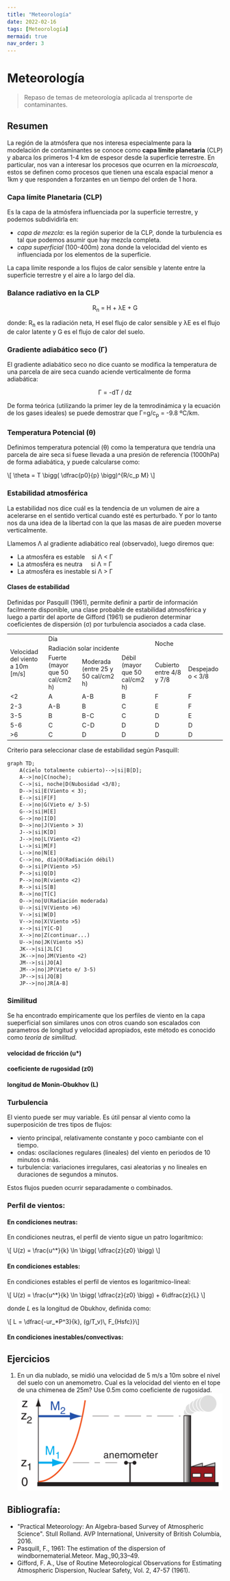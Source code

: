 ```yaml
---
title: "Meteorología"
date: 2022-02-16
tags: [Meteorología]
mermaid: true
nav_order: 3
---
```

# Meteorología

> Repaso de temas de meteorología aplicada al trensporte de contaminantes.

<!--center><iframe width="400" height="225"
src="https://www.youtube.com/embed/MUQfKFzIOeU" 
frameborder="0" 
allow="accelerometer; autoplay; encrypted-media; gyroscope; picture-in-picture" 
allowfullscreen>
</iframe></center-->

## Resumen

La región de la atmósfera que nos interesa especialmente para la modelación de contaminantes se conoce como **capa límite planetaria** (CLP) y abarca los primeros 1-4 km de espesor desde la superficie terrestre. En particular, nos van a interesar los procesos que ocurren en la *microescala*, estos se definen como procesos que tienen una escala espacial menor a 1km y que responden a forzantes en un tiempo del orden de 1 hora.

### Capa límite Planetaria (CLP)
Es la capa de la atmósfera influenciada por la superficie terrestre, y podemos subdividirla en:
+ *capa de mezcla*: es la región superior de la CLP, donde la turbulencia es tal que podemos asumir que hay mezcla completa.
+ *capa superficial* (100-400m) zona donde la velocidad del viento es influenciada por los elementos de la superficie.

La capa límite responde a los flujos de calor sensible y latente entre la superficie terrestre y el aire a lo largo del día.

### Balance radiativo en la CLP

<center>R<sub>n</sub> = H + &lambda;E + G </center>

donde: R<sub>n</sub> es la radiación neta, H esel flujo de calor sensible y &lambda;E es el flujo de calor latente y G es el flujo de calor del suelo.

### Gradiente adiabático seco (&Gamma;)
El gradiente adiabático seco no dice cuanto se modifica la temperatura de una parcela de aire seca cuando aciende verticalmente de forma adiabática:

<center>  &Gamma; = -dT / dz </center>

De forma teórica (utilizando la primer ley de la temrodinámica y la ecuación de los gases ideales) se puede demostrar que &Gamma;=g/c<sub>p</sub> = -9.8 ºC/km.

### Temperatura Potencial (&theta;)
Definimos temperatura potencial (&theta;) como la temperatura que tendría una parcela de aire seca si fuese llevada a una presión de referencia (1000hPa) de forma adiabática, y puede calcularse como:

<p>\[ \theta = T \bigg( \dfrac{p0}{p} \bigg)^{R/c_p M} \]</p>


### Estabilidad atmosférica

La estabilidad nos dice cuál es la tendencia de un volumen de aire a acelerarse en el sentido vertical cuando esté es perturbado. Y por lo tanto nos da una idea de la libertad con la que las masas de aire pueden moverse verticalmente.

Llamemos &Lambda; al gradiente adiabático real (observado), luego diremos que:

+ La atmosféra es   estable &nbsp;&nbsp;       si &Lambda; < &Gamma;
+ La atmosféra es    neutra &nbsp;&nbsp;&nbsp; si &Lambda; = &Gamma;
+ La atmosféra es inestable                    si &Lambda; > &Gamma;


#### Clases de estabilidad

Definidas por Pasquill (1961), permite definir a partir de información facilmente disponible, una clase probable de estabilidad atmosférica y luego a partir del aporte de Gifford (1961) se pudieron determinar coeficientes de dispersión (&sigma;) por turbulencia asociados a cada clase.

<table>
 
 <tbody>
        <tr>
            <td rowspan=3>Velocidad del viento a 10m [m/s]</td>
            <td colspan=3>Día</td>
            <td rowspan=2 colspan=2>Noche</td>
        </tr>
        <tr>
          <td colspan=3>Radiación solar incidente</td>
        </tr>   
        <tr>
          <td> Fuerte (mayor que 50 cal/cm2 h)</td>
          <td> Moderada (entre 25 y 50 cal/cm2 h)</td>
          <td> Débil (mayor que 50 cal/cm2 h)</td>
          <td> Cubierto entre 4/8 y 7/8</td>
          <td> Despejado o < 3/8 </td>
        </tr>
        <tr>
          <td><2</td>
          <td>A</td>
          <td>A-B</td>
          <td>B</td>
          <td>F</td>
          <td>F</td>
        </tr>
           <tr>
          <td>2-3</td>
          <td>A-B</td>
          <td>B</td>
          <td>C</td>
          <td>E</td>
          <td>F</td>
        </tr>
           <tr>
          <td>3-5</td>
          <td>B</td>
          <td>B-C</td>
          <td>C</td>
          <td>D</td>
          <td>E</td>
        </tr>
           <tr>
          <td>5-6</td>
          <td>C</td>
          <td>C-D</td>
          <td>D</td>
          <td>D</td>
          <td>D</td>
        </tr>
           <tr>
          <td> >6 </td>
          <td>C</td>
          <td>D</td>
          <td>D</td>
          <td>D</td>
          <td>D</td>
        </tr>
 </tbody>  
</table>

Criterio para seleccionar clase de estabilidad según Pasquill:

```mermaid
graph TD;
    A(cielo totalmente cubierto)-->|si|B[D];
    A-->|no|C(noche);
    C-->|si, noche|D(Nubosidad <3/8);
    D-->|si|E(Viento < 3);
    E-->|si|F[F]
    E-->|no|G(Vieto e/ 3-5)
    G-->|si|H[E]
    G-->|no|I[D]
    D-->|no|J(Viento > 3)
    J-->|si|K[D]
    J-->|no|L(Viento <2)
    L-->|si|M[F]
    L-->|no|N[E]
    C-->|no, día|O(Radiación débil)
    O-->|si|P(Viento >5)
    P-->|si|Q[D]
    P-->|no|R(viento <2)
    R-->|si|S[B]
    R-->|no|T[C]
    O-->|no|U(Radiación moderada)
    U-->|si|V(Viento >6)
    V-->|si|W[D]
    V-->|no|X(Viento >5)
    x-->|si|Y[C-D]
    X-->|no|Z(continuar...)
    U-->|no|JK(Viento >5)
    JK-->|si|JL[C]
    JK-->|no|JM(Viento <2)
    JM-->|si|JO[A]
    JM-->|no|JP(Vieto e/ 3-5)
    JP-->|si|JQ[B]
    JP-->|no|JR[A-B]
```

### Similitud 

Se ha encontrado empiricamente que los perfiles de viento en la capa sueperficial son similares unos con otros cuando son escalados con parametros de longitud y velocidad apropiados, este método es conocido como *teoría de similitud*.

#### velocidad de fricción (u*)

#### coeficiente de rugosidad (z0)

#### longitud de Monin-Obukhov (L)



### Turbulencia
El viento puede ser muy variable. Es útil pensar al viento como la superposición de tres tipos de flujos:
+ viento principal, relativamente constante y poco cambiante con el tiempo.
+ ondas: oscilaciones regulares (lineales) del viento en periodos de 10 minutos o más.
+ turbulencia: variaciones irregulares, casi aleatorias y no lineales en duraciones de segundos a minutos.

Estos flujos pueden ocurrir separadamente o combinados. 


### Perfil de vientos:

#### En condiciones neutras:

En condiciones neutras, el perfil de viento sigue un patro logarítmico:
<p>\[ U(z) = \frac{u^*}{k} \ln \bigg( \dfrac{z}{z0} \bigg) \]</p>

#### En condiciones estables:

En condiciones estables el perfil de vientos es logaritmico-lineal:

<p>\[ U(z) = \frac{u^*}{k} \ln \bigg( \dfrac{z}{z0} \bigg) + 6\dfrac{z}{L} \]</p>

donde $L$ es la longitud de Obukhov, definida como:

<p>\[ L = \dfrac{-ur_*P^3}{k}, (g/T_v)\, F_{Hsfc}}\]</p>


#### En condiciones inestables/convectivas:





## Ejercicios

1) En un dia nublado, se midió una velocidad de 5 m/s a 10m  sobre el nivel del suelo con un anemometro. Cual es la velocidad del viento en el tope de una chimenea de 25m? Use 0.5m como coeficiente de rugosidad.
![img-met_ej1](imgs/meteo_ejericio1.png)
<!-- De stull chap 18 PBL:
respuesta: 6.53 m/s
M2= M1 [ ln( h2/z0  ) / ln( h1/z0  ) ]
  = 5  [ ln(25m/0.5m) / ln(10m/0.5m) ] = 6.53
-->



## Bibliografía:
- "Practical Meteorology: An Algebra-based Survey of Atmospheric Science". Stull Rolland. AVP International, University of British Columbia, 2016.
- Pasquill,  F.,  1961:  The  estimation  of  the  dispersion  of  windbornematerial.Meteor. Mag.,90,33–49.
- Gifford, F. A., Use of Routine Meteorological Observations for Estimating Atmospheric Dispersion, Nuclear Safety, Vol. 2, 47-57 (1961).
